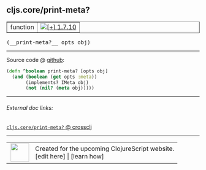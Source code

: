 ## cljs.core/print-meta?



 <table border="1">
<tr>
<td>function</td>
<td><a href="https://github.com/cljsinfo/cljs-api-docs/tree/1.7.10"><img valign="middle" alt="[+] 1.7.10" title="Added in 1.7.10" src="https://img.shields.io/badge/+-1.7.10-lightgrey.svg"></a> </td>
</tr>
</table>


 <samp>
(__print-meta?__ opts obj)<br>
</samp>

---







Source code @ [github](https://github.com/clojure/clojurescript/blob/r1.7.10/src/main/cljs/cljs/core.cljs#L8632-L8635):

```clj
(defn ^boolean print-meta? [opts obj]
  (and (boolean (get opts :meta))
       (implements? IMeta obj)
       (not (nil? (meta obj)))))
```

<!--
Repo - tag - source tree - lines:

 <pre>
clojurescript @ r1.7.10
└── src
    └── main
        └── cljs
            └── cljs
                └── <ins>[core.cljs:8632-8635](https://github.com/clojure/clojurescript/blob/r1.7.10/src/main/cljs/cljs/core.cljs#L8632-L8635)</ins>
</pre>

-->

---



###### External doc links:

[`cljs.core/print-meta?` @ crossclj](http://crossclj.info/fun/cljs.core.cljs/print-meta%3F.html)<br>

---

 <table>
<tr><td>
<img valign="middle" align="right" width="48px" src="http://i.imgur.com/Hi20huC.png">
</td><td>
Created for the upcoming ClojureScript website.<br>
[edit here] | [learn how]
</td></tr></table>

[edit here]:https://github.com/cljsinfo/cljs-api-docs/blob/master/cljsdoc/cljs.core/print-metaQMARK.cljsdoc
[learn how]:https://github.com/cljsinfo/cljs-api-docs/wiki/cljsdoc-files

<!--

This information was too distracting to show to readers, but I'll leave it
commented here since it is helpful to:

- pretty-print the data used to generate this document
- and show how to retrieve that data



The API data for this symbol:

```clj
{:return-type boolean,
 :ns "cljs.core",
 :name "print-meta?",
 :signature ["[opts obj]"],
 :history [["+" "1.7.10"]],
 :type "function",
 :full-name-encode "cljs.core/print-metaQMARK",
 :source {:code "(defn ^boolean print-meta? [opts obj]\n  (and (boolean (get opts :meta))\n       (implements? IMeta obj)\n       (not (nil? (meta obj)))))",
          :title "Source code",
          :repo "clojurescript",
          :tag "r1.7.10",
          :filename "src/main/cljs/cljs/core.cljs",
          :lines [8632 8635]},
 :full-name "cljs.core/print-meta?"}

```

Retrieve the API data for this symbol:

```clj
;; from Clojure REPL
(require '[clojure.edn :as edn])
(-> (slurp "https://raw.githubusercontent.com/cljsinfo/cljs-api-docs/catalog/cljs-api.edn")
    (edn/read-string)
    (get-in [:symbols "cljs.core/print-meta?"]))
```

-->
